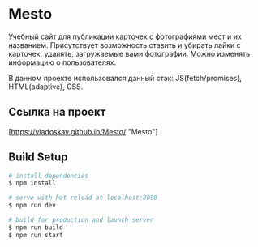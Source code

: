 # Mesto  
Учебный сайт для публикации карточек с фотографиями мест и их названием.
Присутствует возможность ставить и убирать лайки с карточек, удалять, загружаемые вами фотографии.
Можно изменять информацию о пользователях.

В данном проекте использовался данный стэк:
JS(fetch/promises), HTML(adaptive), CSS.
## Ссылка на проект
[https://vladoskav.github.io/Mesto/ "Mesto"]
## Build Setup

```bash
# install dependencies
$ npm install

# serve with hot reload at localhost:8080
$ npm run dev

# build for production and launch server
$ npm run build
$ npm run start
